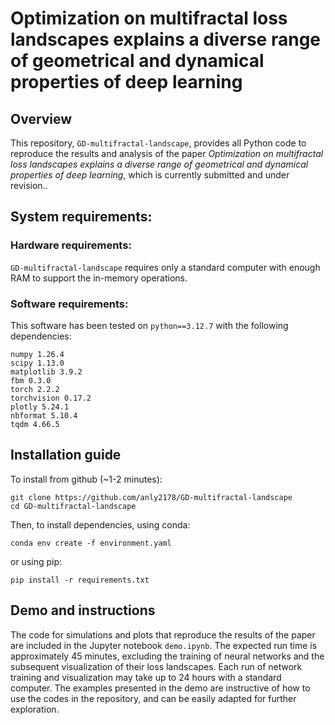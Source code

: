 # Optimization on multifractal loss landscapes explains a diverse range of geometrical and dynamical properties of deep learning

## Overview
This repository, `GD-multifractal-landscape`, provides all Python code to reproduce the results and analysis of the paper *Optimization on multifractal loss landscapes explains a diverse range of geometrical and dynamical properties of deep learning*, which is currently submitted and under revision..

## System requirements:

### Hardware requirements:
`GD-multifractal-landscape` requires only a standard computer with enough RAM to support the in-memory operations.

### Software requirements:
This software has been tested on `python==3.12.7` with the following dependencies:

```setup
numpy 1.26.4
scipy 1.13.0
matplotlib 3.9.2
fbm 0.3.0
torch 2.2.2
torchvision 0.17.2
plotly 5.24.1
nbformat 5.10.4
tqdm 4.66.5
```

## Installation guide

To install from github (~1-2 minutes):

```setup
git clone https://github.com/anly2178/GD-multifractal-landscape
cd GD-multifractal-landscape
```

Then, to install dependencies, using conda:

```setup
conda env create -f environment.yaml
```

or using pip:

```setup
pip install -r requirements.txt
```

## Demo and instructions

The code for simulations and plots that reproduce the results of the paper are included in the Jupyter notebook `demo.ipynb`. The expected run time is approximately 45 minutes, excluding the training of neural networks and the subsequent visualization of their loss landscapes. Each run of network training and visualization may take up to 24 hours with a standard computer. The examples presented in the demo are instructive of how to use the codes in the repository, and can be easily adapted for further exploration.
